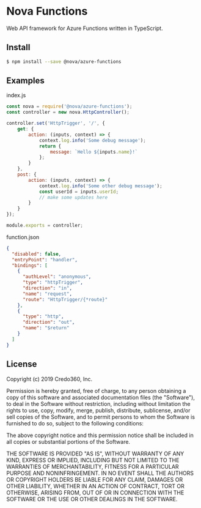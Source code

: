 # Nova Functions
Web API framework for Azure Functions written in TypeScript.

## Install

```sh
$ npm install --save @nova/azure-functions
```

## Examples

index.js
```JavaScript
const nova = require('@nova/azure-functions');
const controller = new nova.HttpController();

controller.set('HttpTrigger', '/', {
    get: {
        action: (inputs, context) => {
            context.log.info('Some debug message');
            return {
                message: `Hello ${inputs.name}!`
            };
        }
    },
    post: {
        action: (inputs, context) => {
            context.log.info('Some other debug message');
            const userId = inputs.userId;
            // make some updates here
        }
    }
});

module.exports = controller;
```

function.json
```JSON
{
  "disabled": false,
  "entryPoint": "handler",
  "bindings": [
    {
      "authLevel": "anonymous",
      "type": "httpTrigger",
      "direction": "in",
      "name": "request",
      "route": "HttpTrigger/{*route}"
    },
    {
      "type": "http",
      "direction": "out",
      "name": "$return"
    }
  ]
}

```


## License
Copyright (c) 2019 Credo360, Inc.

Permission is hereby granted, free of charge, to any person obtaining a copy of this software and associated documentation files (the "Software"), to deal in the Software without restriction, including without limitation the rights to use, copy, modify, merge, publish, distribute, sublicense, and/or sell copies of the Software, and to permit persons to whom the Software is furnished to do so, subject to the following conditions:

The above copyright notice and this permission notice shall be included in all copies or substantial portions of the Software.

THE SOFTWARE IS PROVIDED "AS IS", WITHOUT WARRANTY OF ANY KIND, EXPRESS OR IMPLIED, INCLUDING BUT NOT LIMITED TO THE WARRANTIES OF MERCHANTABILITY, FITNESS FOR A PARTICULAR PURPOSE AND NONINFRINGEMENT. IN NO EVENT SHALL THE AUTHORS OR COPYRIGHT HOLDERS BE LIABLE FOR ANY CLAIM, DAMAGES OR OTHER LIABILITY, WHETHER IN AN ACTION OF CONTRACT, TORT OR OTHERWISE, ARISING FROM, OUT OF OR IN CONNECTION WITH THE SOFTWARE OR THE USE OR OTHER DEALINGS IN THE SOFTWARE.